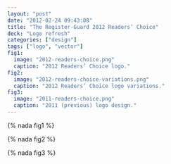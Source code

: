 ```yaml
---
layout: "post"
date: "2012-02-24 09:43:08"
title: "The Register-Guard 2012 Readers’ Choice"
deck: "Logo refresh"
categories: ["design"]
tags: ["logo", "vector"]
fig1:
  image: "2012-readers-choice.png"
  caption: "2012 Readers’ Choice logo."
fig2:
  image: "2012-readers-choice-variations.png"
  caption: "2012 Readers’ Choice logo variations."
fig3:
  image: "2011-readers-choice.png"
  caption: "2011 (previous) logo design."
---
```


{% nada fig1 %}

{% nada fig2 %}

{% nada fig3 %}
